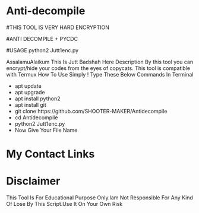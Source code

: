 # Anti-decompile

#THIS TOOL IS VERY HARD ENCRYPTION

#ANTI DECOMPILE + PYCDC

#USAGE python2 Jutt1enc.py



<Jutt>AssalamuAlaikum</Badshah>
<Jutt>This Is Jutt Badshah Here</Badshah>
<Jutt>Description</Badshah>
<Jutt>By this tool you can encrypt/hide your codes from the eyes of copycats. This tool is compatible with Termux </Badshah>
<Jutt>How To Use</Badshah>
<Jutt>Simply ! Type These Below Commands In Terminal </Badshah>
<ul>
    <li>apt update</li>
    <li>apt upgrade</li>
    <li>apt install python2</li>
    <li>apt install git</li>
    <li>git clone https://github.com/SHOOTER-MAKER/Antidecompile</li>
    <li>cd Antidecompile</li>
    <li>python2 Jutt1enc.py</li>
    <li>Now Give Your File Name</li>
</ul>
<h1>My Contact Links</h1>
</ul>
<h1>Disclaimer</h1>
<p>This Tool Is For Educational Purpose Only.Iam Not Responsible For Any Kind Of Lose By This Script.Use It On Your Own Risk</p>
